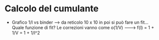 # Calcolo del cumulante

- Grafico 1/l vs binder --> da reticolo 10 x 10 in poi si può fare un fit... 
  Quale funzione di fit? Le correzioni vanno come o(1/V) ---> f(l) = 1 + 1/V = 1 + 1/l^2

